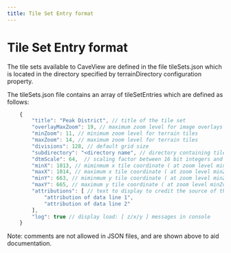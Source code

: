 ```yaml
---
title: Tile Set Entry format
---
```

# Tile Set Entry format

The tile sets available to CaveView are defined in the file tileSets.json which is located in the directory specified by terrainDirectory configuration property.

The tileSets.json file contains an array of tileSetEntries which are defined as follows:

```javascript
	{
		"title": "Peak District", // title of the tile set
		"overlayMaxZoom": 19, // maximum zoom level for image overlays - may be removed in future
		"minZoom": 11, // minimum zoom level for terrain tiles
		"maxZoom": 14, // maximum zoom level for terrain tiles
		"divisions": 128, // default grid size
		"subdirectory": "<directory name", // directory containing tile files
		"dtmScale": 64,  // scaling factor between 16 bit integers and metres.
		"minX": 1013, // miminmum x tile coordinate ( at zoom level minZoom )
		"maxX": 1014, // maximum x tile coordinate ( at zoom level minZoom )
		"minY": 663, // miminmum y tile coordinate ( at zoom level minZoom )
		"maxY": 665, // maximum y tile coordinate ( at zoom level minZoom )
		"attributions": [ // text to display to credit the source of the DTM data if required
			"attribution of data line 1", 
			"attribution of data line 2" 
 		],
		"log": true // display load: [ z/x/y ] messages in console
	}
```

Note: comments are not allowed in JSON files, and are shown above to aid documentation.

